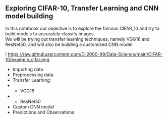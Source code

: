 ## Exploring CIFAR-10, Transfer Learning and CNN model building  

In this notebook our objective is to explore the famous CIFAR_10 and try to build models to accurately classify images.  
We will be trying out transfer learning techniques, namely VGG16 and ResNet50, and will also be building a customized CNN model.  

! https://raw.githubusercontent.com/D-2000-99/Data-Science/main/CIFAR-10/example_cifar.png

- Importing data
- Preprocessing data
- Transfer Learning:
- - VGG16
- - ResNet50
- Custom CNN model
- Predictions and Observations
